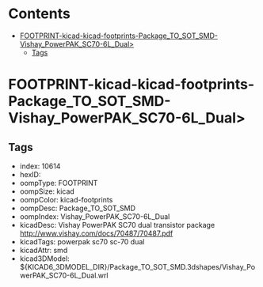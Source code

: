 



Contents
========

* [FOOTPRINT-kicad-kicad-footprints-Package_TO_SOT_SMD-Vishay_PowerPAK_SC70-6L_Dual>](#footprint-kicad-kicad-footprints-package_to_sot_smd-vishay_powerpak_sc70-6l_dual)
	* [Tags](#tags)

# FOOTPRINT-kicad-kicad-footprints-Package_TO_SOT_SMD-Vishay_PowerPAK_SC70-6L_Dual>

## Tags

- index: 10614
- hexID: 
- oompType: FOOTPRINT
- oompSize: kicad
- oompColor: kicad-footprints
- oompDesc: Package_TO_SOT_SMD
- oompIndex: Vishay_PowerPAK_SC70-6L_Dual
- kicadDesc: Vishay PowerPAK SC70 dual transistor package http://www.vishay.com/docs/70487/70487.pdf
- kicadTags: powerpak sc70 sc-70 dual
- kicadAttr: smd
- kicad3DModel: ${KICAD6_3DMODEL_DIR}/Package_TO_SOT_SMD.3dshapes/Vishay_PowerPAK_SC70-6L_Dual.wrl

